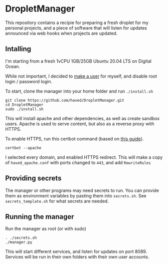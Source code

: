 # DropletManager

This repository contains a recipie for preparing a fresh droplet for my personal projects,
and a piece of software that will listen for updates announced via web hooks when projects are updated.

## Intalling

I'm starting from a fresh 1vCPU 1GB/25GB Ubuntu 20.04 LTS on Digital Ocean.

While not important, I decided to [make a user](./MakeUser.md) for myself, and disable root login / password login.

To start, clone the manager into your home folder and run `./install.sh`
```
git clone https://github.com/haved/DropletManager.git
cd DropletManager
sudo ./install.sh
```

This will install apache and other dependencies, as well as create sandbox users.
Apache is used to serve content, but also as a reverse proxy with HTTPS.

To enable HTTPS, run this certbot command (based on [this guide](https://www.digitalocean.com/community/tutorials/how-to-secure-apache-with-let-s-encrypt-on-ubuntu-20-04)).
```
certbot --apache
```
I selected every domain, and enabled HTTPS redirect. This will make a copy of `haved_apache.conf` with ports changed to `443`, and add `RewriteRules`

## Providing secrets

The manager or other programs may need secrets to run. You can provide them as environment variables
by pasting them into `secrets.sh`. See `secrets_template.sh` for what secrets are needed.

## Running the manager

Run the manager as root (or with sudo)
```
. ./secrets.sh
./manager.py
```

This will start different services, and listen for updates on port 8089.
Services will be run in their own folders with their own user accounts.
